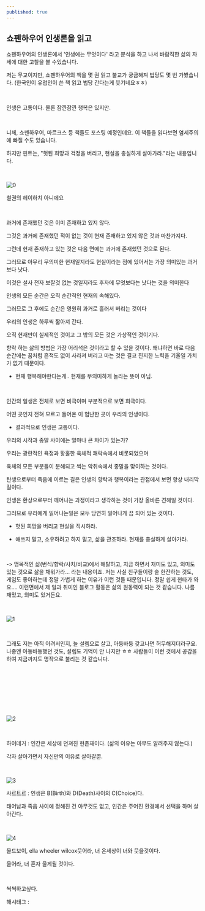 ```yaml
---
published: true
---
```

## 쇼펜하우어 인생론을 읽고

쇼펜하우어의 인생론에서 '인생에는 무엇이다' 라고 분석을 하고 나서 바람직한 삶의 자세에 대한 고찰을 볼 수있습니다.

저는 무교이지만, 쇼펜하우어의 책을 몇 권 읽고 불교가 궁금해져 법당도 몇 번 가봤습니다. (한국인이 유럽인이 쓴 책 읽고 법당 간다는게 웃기네요ㅎㅎ)

​

인생은 고통이다. 물론 잠깐잠깐 행복은 있지만.

​

니체, 쇼펜하우어, 마르크스 등 책들도 포스팅 예정인데요. 이 책들을 읽다보면 염세주의에 빠질 수도 있습니다.

하지만 핀트는, "헛된 희망과 걱정을 버리고, 현실을 충실하게 살아가라."라는 내용입니다.

​

![0](/assets/img/223074034941/0.png)

철권의 헤이하치 아니에요​

​

과거에 존재했던 것은 이미 존재하고 있지 않다.

그것은 과거에 존재했던 적이 없는 것이 현재 존재하고 있지 않은 것과 마찬가지다.

그런데 현재 존재하고 있는 것은 다음 면에는 과거에 존재했던 것으로 된다.

그러므로 아무리 무의미한 현재일지라도 현실이라는 점에 있어서는 가장 의미있는 과거보다 낫다.

이것은 설사 전자 보잘것 없는 것일지라도 후자에 무엇보다는 낫다는 것을 의미한다

인생의 모든 순간은 오직 순간적인 현재의 속해있다.

그러므로 그 후에도 순간은 영원히 과거로 흘러서 버리는 것이다

우리의 인생은 하루씩 짧아져 간다.

오직 현재만이 실제적인 것이고 그 밖의 모든 것은 가상적인 것이기다.

향락 하는 삶의 방법은 가장 어리석은 것이라고 할 수 있을 것이다. 왜냐하면 바로 다음 순간에는 꿈처럼 흔적도 없이 사라져 버리고 마는 것은 결코 진지한 노력을 기울일 가치가 없기 때문이다.

- 현재 행복해야한다는게.. 현재를 무의미하게 놀라는 뜻이 아님.

​

인간의 일생은 전체로 보면 비극이며 부분적으로 보면 희극이다. 

어떤 곳인지 전혀 모르고 들어온 이 험난한 곳이 우리의 인생이다. 

- 결과적으로 인생은 고통이다. 

우리의 시작과 종말 사이에는 얼마나 큰 차이가 있는가? 

우리는 광란적인 욕정과 황홀한 육체적 쾌락속에서 비롯되었으며

육체의 모든 부분들이 분해되고 썩는 악취속에서 종말을 맞이하는 것이다. 

탄생으로부터 죽음에 이르는 길은 인생의 향락과 행복이라는 관점에서 보면 항상 내리막길이다. 

인생은 환상으로부터 깨어나는 과정이라고 생각하는 것이 가장 올바른 견해일 것이다. 

그러므로 우리에게 일어나는일은 모두 당연히 일어나게 끔 되어 있는 것이다. 

- 헛된 희망을 버리고 현실을 직시하라.

- 애쓰지 말고, 소유하려고 하지 말고, 삶을 관조하라. 현재를 충실하게 살아가라.

​

-> 맹목적인 삶(번식/향락/사치/비교)에서 해탈하고, 지금 하면서 재미도 있고, 의미도 있는 것으로 삶을 채워가라... 라는 내용이죠. 저는 사실 친구들이랑 술 한잔하는 것도, 게임도 좋아하는데 정말 가볍게 하는 이유가 이런 것들 때문입니다. 정말 쉽게 현타가 와요.... 이런면에서 제 일과 취미인 블로그 활동은 삶의 원동력이 되는 것 같습니다. 나름 재밌고, 의미도 있거든요.

​

![1](/assets/img/223074034941/1.png)

​

그래도 저는 아직 어려서인지, 늘 설렘으로 살고, 아둥바둥 갖고나면 허무해지더라구요. 나중엔 아둥바둥했던 것도, 설렘도 기억이 안 나지만 ㅎㅎ 사람들이 이런 것에서 공감을 하여 지금까지도 명작으로 불리는 것 같습니다.

​

​

​

​

![2](/assets/img/223074034941/2.png)

​

하이데거 : 인간은 세상에 던져진 현존재이다. (삶의 이유는 아무도 알려주지 않는다.)

각자 살아가면서 자신만의 이유로 살아갈뿐.

​

![3](/assets/img/223074034941/3.png)

사르트르 : 인생은 B(Birth)와 D(Death)사이의 C(Choice)다.

태어남과 죽음 사이에 정해진 건 아무것도 없고, 인간은 주어진 환경에서 선택을 하며 살아간다.

​

![4](/assets/img/223074034941/4.png)

올드보이, ella wheeler wilcox웃어라, 너 온세상이 너와 웃을것이다.

울어라, 너 혼자 울게될 것이다.

​

씩씩하고싶다.

 해시태그 : 